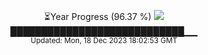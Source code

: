 <p align="center">
⏳Year Progress (96.37 %) <img src="https://file5s.ratemyserver.net/mobs/1062.gif"><br>
████████████████████████████▁▁ <br>
<sub>Updated: Mon, 18 Dec 2023 18:02:53 GMT</sub>
</p>

